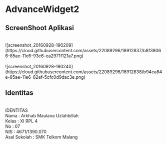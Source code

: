 # AdvanceWidget2
<h2> ScreenShoot Aplikasi </h2> <br>
![screenshot_20160928-190209](https://cloud.githubusercontent.com/assets/22089296/18912837/b8f38066-85ae-11e6-93c6-ea2971f121a7.png) <br> <br>
![screenshot_20160928-190240](https://cloud.githubusercontent.com/assets/22089296/18912838/b94ca84e-85ae-11e6-82ef-5cfc0d9dac3e.png) <br>
<h2> Identitas </h2> <br>
IDENTITAS <br>
Nama : Arkhab Maulana Uzlahbillah <br> 
Kelas : XI RPL 4 <br>
No : 07 <br>
NIS : 4671/1390.070 <br> 
Asal Sekolah : SMK Telkom Malang 
